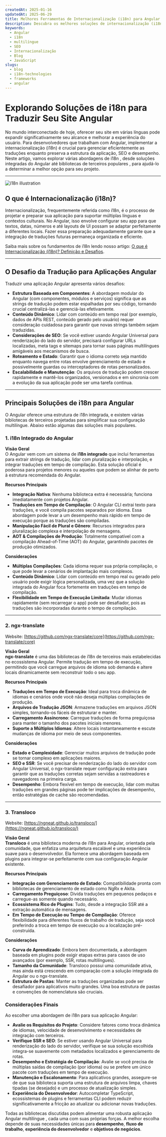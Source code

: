```yaml
---
createdAt: 2025-01-16
updatedAt: 2025-06-29
title: Melhores Ferramentas de Internacionalização (i18n) para Angular
description: Descubra os melhores soluções de internacionalização (i18n) para enfrentar desafios de tradução, melhorar a pesquisa na web e oferecer uma experiência web global sem problemas.
keywords:
  - Angular
  - i18n
  - multilíngue
  - SEO
  - Internacionalização
  - Blog
  - JavaScript
slugs:
  - blog
  - i18n-technologies
  - frameworks
  - angular
---
```


# Explorando Soluções de i18n para Traduzir Seu Site Angular

No mundo interconectado de hoje, oferecer seu site em várias línguas pode expandir significativamente seu alcance e melhorar a experiência do usuário. Para desenvolvedores que trabalham com Angular, implementar a internacionalização (i18n) é crucial para gerenciar eficientemente as traduções enquanto preserva a estrutura da aplicação, SEO e desempenho. Neste artigo, vamos explorar várias abordagens de i18n , desde soluções integradas do Angular até bibliotecas de terceiros populares , para ajudá-lo a determinar a melhor opção para seu projeto.

---

![i18n illustration](https://github.com/aymericzip/intlayer/blob/main/docs/assets/i18n.webp)

## O que é Internacionalização (i18n)?

Internacionalização, frequentemente referida como i18n, é o processo de projetar e preparar sua aplicação para suportar múltiplas línguas e contextos culturais. No Angular, isso envolve configurar seu app para que textos, datas, números e até layouts de UI possam se adaptar perfeitamente a diferentes locais. Fazer essa preparação adequadamente garante que a integração de traduções futuras permaneça organizada e eficiente.

Saiba mais sobre os fundamentos de i18n lendo nosso artigo: [O que é Internacionalização (i18n)? Definição e Desafios](https://github.com/aymericzip/intlayer/blob/main/docs/blog/pt/what_is_internationalization.md).

---

## O Desafio da Tradução para Aplicações Angular

Traduzir uma aplicação Angular apresenta vários desafios:

- **Estrutura Baseada em Componentes**: A abordagem modular do Angular (com componentes, módulos e serviços) significa que as strings de tradução podem estar espalhadas por seu código, tornando crucial centralizá-las e gerenciá-las efetivamente.
- **Conteúdo Dinâmico**: Lidar com conteúdo em tempo real (por exemplo, dados de APIs REST, conteúdo gerado pelo usuário) requer consideração cuidadosa para garantir que novas strings também sejam traduzidas.
- **Considerações de SEO**: Se você estiver usando Angular Universal para renderização do lado do servidor, precisará configurar URLs localizadas, meta tags e sitemaps para tornar suas páginas multilíngues amigáveis aos mecanismos de busca.
- **Roteamento e Estado**: Garantir que o idioma correto seja mantido enquanto navega entre rotas envolve gerenciamento de estado e possivelmente guardas ou interceptadores de rotas personalizados.
- **Escalabilidade e Manutenção**: Os arquivos de tradução podem crescer rapidamente e mantê-los organizados, versionados e em sincronia com a evolução da sua aplicação pode ser uma tarefa contínua.

---

## Principais Soluções de i18n para Angular

O Angular oferece uma estrutura de i18n integrada, e existem várias bibliotecas de terceiros projetadas para simplificar sua configuração multilíngue. Abaixo estão algumas das soluções mais populares.

### 1. i18n Integrado do Angular

**Visão Geral**  
O Angular vem com um sistema de **i18n integrado** que inclui ferramentas para extrair strings de tradução, lidar com pluralização e interpolação, e integrar traduções em tempo de compilação. Esta solução oficial é poderosa para projetos menores ou aqueles que podem se alinhar de perto à estrutura recomendada do Angular.

**Recursos Principais**

- **Integração Nativa**: Nenhuma biblioteca extra é necessária; funciona imediatamente com projetos Angular.
- **Traduções em Tempo de Compilação**: O Angular CLI extrai texto para traduções, e você compila pacotes separados por idioma. Essa abordagem pode levar a um desempenho mais rápido em tempo de execução porque as traduções são compiladas.
- **Manipulação Fácil de Plural e Gênero**: Recursos integrados para pluralização complexa e interpolação de mensagens.
- **AOT & Compilações de Produção**: Totalmente compatível com a compilação Ahead-of-Time (AOT) do Angular, garantindo pacotes de produção otimizados.

**Considerações**

- **Múltiplas Compilações**: Cada idioma requer sua própria compilação, o que pode levar a cenários de implantação mais complexos.
- **Conteúdo Dinâmico**: Lidar com conteúdo em tempo real ou gerado pelo usuário pode exigir lógica personalizada, uma vez que a solução integrada do Angular foca fortemente em traduções em tempo de compilação.
- **Flexibilidade em Tempo de Execução Limitada**: Mudar idiomas rapidamente (sem recarregar o app) pode ser desafiador, pois as traduções são incorporadas durante o tempo de compilação.

---

### 2. ngx-translate

Website: [https://github.com/ngx-translate/core](https://github.com/ngx-translate/core)

**Visão Geral**  
**ngx-translate** é uma das bibliotecas de i18n de terceiros mais estabelecidas no ecossistema Angular. Permite tradução em tempo de execução, permitindo que você carregue arquivos de idioma sob demanda e altere locais dinamicamente sem reconstruir todo o seu app.

**Recursos Principais**

- **Traduções em Tempo de Execução**: Ideal para troca dinâmica de idiomas e cenários onde você não deseja múltiplas compilações de produção.
- **Arquivos de Tradução JSON**: Armazene traduções em arquivos JSON simples, tornando-os fáceis de estruturar e manter.
- **Carregamento Assíncrono**: Carregue traduções de forma preguiçosa para manter o tamanho dos pacotes iniciais menores.
- **Suporte a Múltiplos Idiomas**: Altere locais instantaneamente e escute mudanças de idioma por meio de seus componentes.

**Considerações**

- **Estado e Complexidade**: Gerenciar muitos arquivos de tradução pode se tornar complexo em aplicações maiores.
- **SEO e SSR**: Se você precisar de renderização do lado do servidor com Angular Universal, o ngx-translate requer configuração extra para garantir que as traduções corretas sejam servidas a rastreadores e navegadores na primeira carga.
- **Desempenho**: Embora flexível em tempo de execução, lidar com muitas traduções em grandes páginas pode ter implicações de desempenho, então estratégias de cache são recomendadas.

---

### 3. Transloco

Website: [https://ngneat.github.io/transloco/](https://ngneat.github.io/transloco/)

**Visão Geral**  
**Transloco** é uma biblioteca moderna de i18n para Angular, orientada pela comunidade, que enfatiza uma arquitetura escalável e uma experiência suave para o desenvolvedor. Ela fornece uma abordagem baseada em plugins para integrar-se perfeitamente com sua configuração Angular existente.

**Recursos Principais**

- **Integração com Gerenciamento de Estado**: Compatibilidade pronta com bibliotecas de gerenciamento de estado como NgRx e Akita.
- **Carregamento Preguiçoso**: Divida traduções em pequenos pedaços e carregue-as somente quando necessário.
- **Ecossistema Rico de Plugins**: Tudo, desde a integração SSR até a extração automática de mensagens.
- **Em Tempo de Execução ou Tempo de Compilação**: Oferece flexibilidade para diferentes fluxos de trabalho de tradução, seja você preferindo a troca em tempo de execução ou a localização pré-construída.

**Considerações**

- **Curva de Aprendizado**: Embora bem documentada, a abordagem baseada em plugins pode exigir etapas extras para casos de uso avançados (por exemplo, SSR, rotas multilíngues).
- **Tamanho da Comunidade**: Transloco possui uma comunidade ativa, mas ainda está crescendo em comparação com a solução integrada do Angular ou o ngx-translate.
- **Estrutura de Pastas**: Manter as traduções organizadas pode ser desafiador para aplicativos muito grandes. Uma boa estrutura de pastas e convenções de nomenclatura são cruciais.

### Considerações Finais

Ao escolher uma abordagem de i18n para sua aplicação Angular:

- **Avalie os Requisitos do Projeto**: Considere fatores como troca dinâmica de idiomas, velocidade de desenvolvimento e necessidades de integração com terceiros.
- **Verifique SSR e SEO**: Se estiver usando Angular Universal para renderização do lado do servidor, verifique se sua solução escolhida integra-se suavemente com metadados localizados e gerenciamento de rotas.
- **Desempenho e Estratégia de Compilação**: Avalie se você precisa de múltiplas saídas de compilação (por idioma) ou se prefere um único pacote com traduções em tempo de execução.
- **Manutenção e Escalonamento**: Para aplicativos grandes, assegure-se de que sua biblioteca suporta uma estrutura de arquivos limpa, chaves tipadas (se desejado) e um processo de atualização simples.
- **Experiência do Desenvolvedor**: Autocompletar TypeScript, ecossistemas de plugins e ferramentas CLI podem reduzir significativamente a fricção ao atualizar ou adicionar novas traduções.

Todas as bibliotecas discutidas podem alimentar uma robusta aplicação Angular multilíngue , cada uma com suas próprias forças. A melhor escolha depende de suas necessidades únicas para **desempenho**, **fluxo de trabalho**, **experiência do desenvolvedor** e **objetivos de negócios**.
